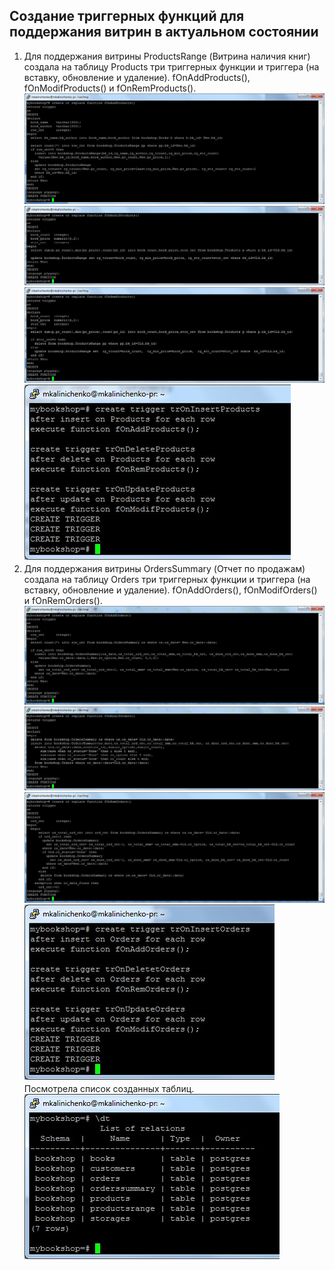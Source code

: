 ## Создание триггерных функций для поддержания витрин в актуальном состоянии ##   
1. Для поддержания витрины ProductsRange (Витрина наличия книг) создала на таблицу Products три триггерных функции и триггера (на вставку, обновление и удаление).
fOnAddProducts(), fOnModifProducts() и fOnRemProducts().   
![Скрин](/Screens/productsrange_tigger_add.jpg)   
![Скрин](/Screens/productsrange_tigger_mod.jpg)   
![Скрин](/Screens/productsrange_tigger_rem.jpg)   
![Скрин](/Screens/productsrange_tigger_set.jpg)   
1. Для поддержания витрины  OrdersSummary (Отчет по продажам) создала на таблицу Orders три триггерных функции и триггера (на вставку, обновление и удаление).
fOnAddOrders(), fOnModifOrders() и fOnRemOrders().   
![Скрин](/Screens/orderssummary_trig_add.jpg)   
![Скрин](/Screens/orderssummary_trig_mod.jpg)   
![Скрин](/Screens/orderssummary_trig_rem.jpg)   
![Скрин](/Screens/orderssummary_trig_set.jpg)   
Посмотрела список созданных таблиц.   
![Скрин](/Screens/all_tables.jpg)   
